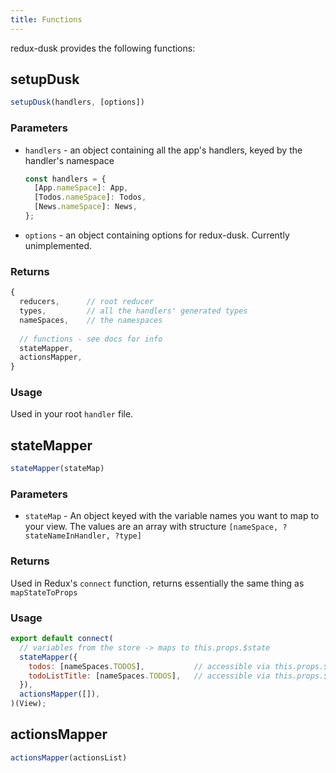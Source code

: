 ```yaml
---
title: Functions
---
```


redux-dusk provides the following functions:

## setupDusk

```jsx
setupDusk(handlers, [options])
```

### Parameters

- `handlers` - an object containing all the app's handlers, keyed by the handler's namespace

  ```jsx
  const handlers = {
    [App.nameSpace]: App,
    [Todos.nameSpace]: Todos,
    [News.nameSpace]: News,
  };
  ```

- `options` - an object containing options for redux-dusk. Currently unimplemented.

### Returns

```jsx
{
  reducers,      // root reducer
  types,         // all the handlers' generated types
  nameSpaces,    // the namespaces
  
  // functions - see docs for info
  stateMapper,
  actionsMapper,
}
```

### Usage

Used in your root `handler` file.

## stateMapper

```jsx
stateMapper(stateMap)
```

### Parameters

- `stateMap` - An object keyed with the variable names you want to map to your view. The values are an array with structure `[nameSpace, ?stateNameInHandler, ?type]`

### Returns

Used in Redux's `connect` function, returns essentially the same thing as `mapStateToProps`

### Usage

```jsx
export default connect(
  // variables from the store -> maps to this.props.$state
  stateMapper({
    todos: [nameSpaces.TODOS],           // accessible via this.props.$state.todos
    todoListTitle: [nameSpaces.TODOS],   // accessible via this.props.$state.todoListTitle
  }),
  actionsMapper([]),
)(View);
```

## actionsMapper

```jsx
actionsMapper(actionsList)
```
